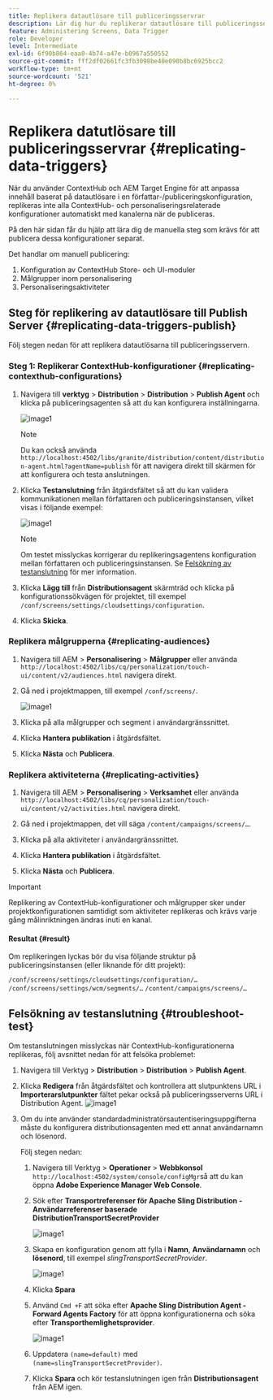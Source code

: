 ```yaml
---
title: Replikera datautlösare till publiceringsservrar
description: Lär dig hur du replikerar datautlösare till publiceringsservern för AEM Screens.
feature: Administering Screens, Data Trigger
role: Developer
level: Intermediate
exl-id: 6f90b864-eaa0-4b74-a47e-b0967a550552
source-git-commit: fff2df02661fc3fb3098be40e090b8bc6925bcc2
workflow-type: tm+mt
source-wordcount: '521'
ht-degree: 0%

---
```


# Replikera datutlösare till publiceringsservrar {#replicating-data-triggers}

När du använder ContextHub och AEM Target Engine för att anpassa innehåll baserat på datautlösare i en författar-/publiceringskonfiguration, replikeras inte alla ContextHub- och personaliseringsrelaterade konfigurationer automatiskt med kanalerna när de publiceras.

På den här sidan får du hjälp att lära dig de manuella steg som krävs för att publicera dessa konfigurationer separat.

Det handlar om manuell publicering:

1. Konfiguration av ContextHub Store- och UI-moduler
1. Målgrupper inom personalisering
1. Personaliseringsaktiviteter

## Steg för replikering av datautlösare till Publish Server {#replicating-data-triggers-publish}

Följ stegen nedan för att replikera datautlösarna till publiceringsservern.

### Steg 1: Replikerar ContextHub-konfigurationer {#replicating-contexthub-configurations}

1. Navigera till **verktyg** > **Distribution** > **Distribution** > **Publish Agent** och klicka på publiceringsagenten så att du kan konfigurera inställningarna.

   ![image1](/help/user-guide/assets/replicating-triggers/replicating-triggers1.png)

   >[!NOTE]
   >
   >Du kan också använda `http://localhost:4502/libs/granite/distribution/content/distribution-agent.html?agentName=publish` för att navigera direkt till skärmen för att konfigurera och testa anslutningen.

1. Klicka **Testanslutning** från åtgärdsfältet så att du kan validera kommunikationen mellan författaren och publiceringsinstansen, vilket visas i följande exempel:

   ![image1](/help/user-guide/assets/replicating-triggers/replicating-triggers2.png)

   >[!NOTE]
   >
   >Om testet misslyckas korrigerar du replikeringsagentens konfiguration mellan författaren och publiceringsinstansen. Se [Felsökning av testanslutning](/help/user-guide/replicating-data-triggers.md#troubleshoot-test) för mer information.

1. Klicka **Lägg till** från **Distributionsagent** skärmträd och klicka på konfigurationssökvägen för projektet, till exempel `/conf/screens/settings/cloudsettings/configuration`.

1. Klicka **Skicka**.

### Replikera målgrupperna {#replicating-audiences}

1. Navigera till AEM > **Personalisering** > **Målgrupper** eller använda `http://localhost:4502/libs/cq/personalization/touch-ui/content/v2/audiences.html` navigera direkt.

1. Gå ned i projektmappen, till exempel `/conf/screens/`.

   ![image1](/help/user-guide/assets/replicating-triggers/replicating-triggers10.png)

1. Klicka på alla målgrupper och segment i användargränssnittet.

1. Klicka **Hantera publikation** i åtgärdsfältet.

1. Klicka **Nästa** och **Publicera**.

### Replikera aktiviteterna  {#replicating-activities}

1. Navigera till AEM > **Personalisering** > **Verksamhet** eller använda `http://localhost:4502/libs/cq/personalization/touch-ui/content/v2/activities.html` navigera direkt.

1. Gå ned i projektmappen, det vill säga `/content/campaigns/screens/…`.

1. Klicka på alla aktiviteter i användargränssnittet.

1. Klicka **Hantera publikation** i åtgärdsfältet.

1. Klicka **Nästa** och **Publicera**.

>[!IMPORTANT]
>
>Replikering av ContextHub-konfigurationer och målgrupper sker under projektkonfigurationen samtidigt som aktiviteter replikeras och krävs varje gång målinriktningen ändras inuti en kanal.

#### Resultat {#result}

Om replikeringen lyckas bör du visa följande struktur på publiceringsinstansen (eller liknande för ditt projekt):

`/conf/screens/settings/cloudsettings/configuration/…`
`/conf/screens/settings/wcm/segments/…`
`/content/campaigns/screens/…`

## Felsökning av testanslutning {#troubleshoot-test}

Om testanslutningen misslyckas när ContextHub-konfigurationerna replikeras, följ avsnittet nedan för att felsöka problemet:

1. Navigera till Verktyg > **Distribution** > **Distribution** > **Publish Agent**.

1. Klicka **Redigera** från åtgärdsfältet och kontrollera att slutpunktens URL i **Importerarslutpunkter** fältet pekar också på publiceringsserverns URL i Distribution Agent.
   ![image1](/help/user-guide/assets/replicating-triggers/replicating-triggers9.png)

1. Om du inte använder standardadministratörsautentiseringsuppgifterna måste du konfigurera distributionsagenten med ett annat användarnamn och lösenord.

   Följ stegen nedan:

   1. Navigera till Verktyg > **Operationer** > **Webbkonsol** `http://localhost:4502/system/console/configMgr`så att du kan öppna **Adobe Experience Manager Web Console**.
   1. Sök efter **Transportreferenser för Apache Sling Distribution - Användarreferenser baserade DistributionTransportSecretProvider**

      ![image1](/help/user-guide/assets/replicating-triggers/replicating-triggers6.png)

   1. Skapa en konfiguration genom att fylla i **Namn**, **Användarnamn** och **lösenord**, till exempel *slingTransportSecretProvider*.

      ![image1](/help/user-guide/assets/replicating-triggers/replicating-triggers7.png)

   1. Klicka **Spara**
   1. Använd `Cmd +F` att söka efter **Apache Sling Distribution Agent - Forward Agents Factory** för att öppna konfigurationerna och söka efter **Transporthemlighetsprovider**.

      ![image1](/help/user-guide/assets/replicating-triggers/replicating-triggers8.png)

   1. Uppdatera `(name=default)` med `(name=slingTransportSecretProvider)`.
   1. Klicka **Spara** och kör testanslutningen igen från **Distributionsagent** från AEM igen.
